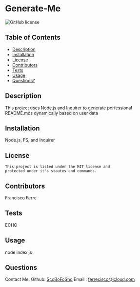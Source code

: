 
# Generate-Me
![GitHub license](https://img.shields.io/badge/license-MIT-blue.svg) 



## Table of Contents
- [Description](#description)
- [Installation](#installation)
- [License](#license)
- [Contributors](#contributors)
- [Tests](#tests)
- [Usage](#usage)
- [Questions?](#questions)


## Description
This project uses Node.js and Inquirer to generate porfessional README.mds dynamically based on user data


## Installation
Node.js, FS, and Inquirer


## License

    This project is listed under the MIT license and 
    protected under it's stautes and commands.

    


## Contributors
Francisco Ferre

## Tests
ECHO


## Usage
node index.js


## Questions

Contact Me:
Github: [ScoBoFoSho](https://github.com/ScoBoFoSho) 
Email : [ferrecisco@icloud.com](ferrecisco@icloud.com)
